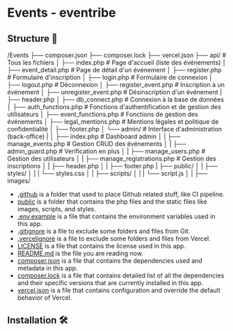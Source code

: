 # Events - eventribe

## Structure 📂

/Events
├── composer.json
├── composer.lock
├── vercel.json
├── api/ # Tous les fichiers
│ ├── index.php # Page d'accueil (liste des événements)
│ ├── event_detail.php # Page de détail d'un événement
│ ├── register.php # Formulaire d'inscription
│ ├── login.php # Formulaire de connexion
│ ├── logout.php # Déconnexion
│ ├── register_event.php # Inscription à un événement
│ ├── unregister_event.php # Désinscription d'un événement
| ├── header.php
│ ├── db_connect.php # Connexion à la base de données
│ ├── auth_functions.php # Fonctions d'authentification et de gestion des utilisateurs
│ ├── event_functions.php # Fonctions de gestion des événements
│ ├── legal_mentions.php # Mentions légales et politique de confidentialité
│ ├── footer.php
│ └── admin/ # Interface d'administration (back-office)
| │ ├── index.php # Dashboard admin
│ | ├── manage_events.php # Gestion CRUD des événements
│ | ├── admin_guard.php # Verification en plus
│ | ├── manage_users.php # Gestion des utilisateurs
│ | ├── manage_registrations.php # Gestion des inscriptions
│ | ├── header.php
│ | ├── footer.php
| ├── public/
│ | ├── styles/
│ | | └── styles.css
│ | ├── scripts/
│ | | └── script.js
│ | ├── images/

- [.github](.github/) is a folder that used to place Github related stuff, like CI pipeline.
- [public](public/) is a folder that contains the php files and the static files like images, scripts, and styles.
- [.env.example](.env.example) is a file that contains the environment variables used in this app.
- [.gitignore](.gitignore) is a file to exclude some folders and files from Git.
- [.vercelignore](.vercelignore) is a file to exclude some folders and files from Vercel.
- [LICENSE](LICENSE) is a file that contains the license used in this app.
- [README.md](README.md) is the file you are reading now.
- [composer.json](composer.json) is a file that contains the dependencies used and metadata in this app.
- [composer.lock](composer.lock) is a file that contains detailed list of all the dependencies and their specific versions that are currently installed in this app.
- [vercel.json](vercel.json) is a file that contains configuration and override the default behavior of Vercel.

## Installation 🛠️
